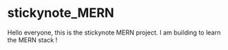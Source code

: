 # stickynote_MERN

Hello everyone, this is the stickynote MERN project.
I am building to learn the MERN stack !
